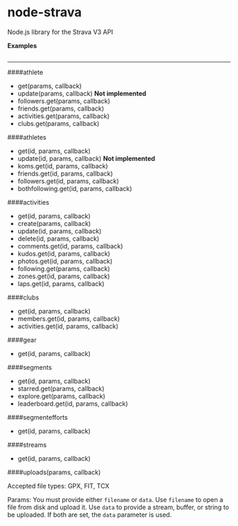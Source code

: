 node-strava
===========

Node.js library for the Strava V3 API

__Examples__
```
```

---------------------------------------
####athlete
+ get(params, callback)
+ update(params, callback) **Not implemented**
+ followers.get(params, callback)
+ friends.get(params, callback)
+ activities.get(params, callback)
+ clubs.get(params, callback)

####athletes
+ get(id, params, callback)
+ update(id, params, callback) **Not implemented**
+ koms.get(id, params, callback)
+ friends.get(id, params, callback)
+ followers.get(id, params, callback)
+ bothfollowing.get(id, params, callback)

####activities
+ get(id, params, callback)
+ create(params, callback)
+ update(id, params, callback)
+ delete(id, params, callback)
+ comments.get(id, params, callback)
+ kudos.get(id, params, callback)
+ photos.get(id, params, callback)
+ following.get(params, callback)
+ zones.get(id, params, callback)
+ laps.get(id, params, callback)

####clubs
+ get(id, params, callback)
+ members.get(id, params, callback)
+ activities.get(id, params, callback)

####gear
+ get(id, params, callback)

####segments
+ get(id, params, callback)
+ starred.get(params, callback)
+ explore.get(params, callback)
+ leaderboard.get(id, params, callback)

####segmentefforts
+ get(id, params, callback)

####streams
+ get(id, params, callback)

####uploads(params, callback)

Accepted file types: GPX, FIT, TCX

Params:
You must provide either `filename` or `data`. Use `filename` to open a file from disk and upload it. Use `data` to provide a stream, buffer, or string to be uploaded. If both are set, the `data` parameter is used. 


  
